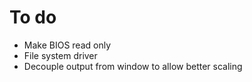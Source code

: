 # To do

* Make BIOS read only
* File system driver
* Decouple output from window to allow better scaling
